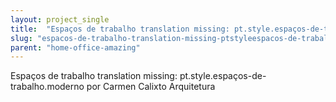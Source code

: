 ```yaml
---
layout: project_single
title:  "Espaços de trabalho translation missing: pt.style.espaços-de-trabalho.moderno por Carmen Calixto Arquitetura"
slug: "espacos-de-trabalho-translation-missing-ptstyleespacos-de-trabalhomoderno-por-carmen-calixto-arquitetura"
parent: "home-office-amazing"
---
```

Espaços de trabalho translation missing: pt.style.espaços-de-trabalho.moderno por Carmen Calixto Arquitetura